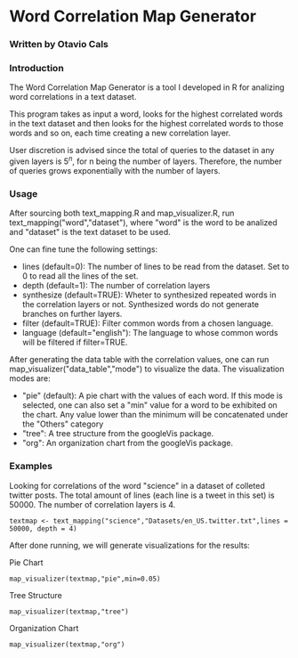 # Word Correlation Map Generator
### Written by Otavio Cals

### Introduction

  The Word Correlation Map Generator is a tool I developed in R for analizing word correlations in a text dataset.
  
  This program takes as input a word, looks for the highest correlated words in the text dataset and then looks for the highest correlated words to those words and so on, each time creating a new correlation layer.
  
  User discretion is advised since the total of queries to the dataset in any given layers is $5^n$, for n being the number of layers. Therefore, the number of queries grows exponentially with the number of layers.

### Usage

After sourcing both text_mapping.R and map_visualizer.R, run text_mapping("word","dataset"), where "word" is the word to be analized and "dataset" is the text dataset to be used.

One can fine tune the following settings:

  * lines (default=0): The number of lines to be read from the dataset. Set to 0 to read all the lines of the set.
  * depth (default=1): The number of correlation layers
  * synthesize (default=TRUE): Wheter to synthesized repeated words in the correlation layers or not. Synthesized words do not generate branches on further layers.
  * filter (default=TRUE): Filter common words from a chosen language.
  * language (default="english"): The language to whose common words will be filtered if filter=TRUE.

After generating the data table with the correlation values, one can run map_visualizer("data_table","mode") to visualize the data. The visualization modes are:

  * "pie" (default): A pie chart with the values of each word. If this mode is selected, one can also set a "min" value for a word to be exhibited on the chart. Any value lower than the minimum will be concatenated under the "Others" category
  * "tree": A tree structure from the googleVis package.
  * "org": An organization chart from the googleVis package.

### Examples

Looking for correlations of the word "science" in a dataset of colleted twitter posts. The total amount of lines (each line is a tweet in this set) is 50000. The number of correlation layers is 4.

```
textmap <- text_mapping("science","Datasets/en_US.twitter.txt",lines = 50000, depth = 4)
```

After done running, we will generate visualizations for the results:


Pie Chart

```
map_visualizer(textmap,"pie",min=0.05)
```


Tree Structure

```
map_visualizer(textmap,"tree")
```


Organization Chart

```
map_visualizer(textmap,"org")
```